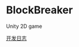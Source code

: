 # BlockBreaker
Unity 2D game

[开发日志](https://github.com/c-nancy/BlockBreaker/blob/master/dev_log.md)
